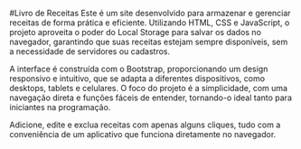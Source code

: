 #Livro de Receitas
Este é um site desenvolvido para armazenar e gerenciar receitas de forma prática e eficiente. Utilizando HTML, CSS e JavaScript, o projeto aproveita o poder do Local Storage para salvar os dados no navegador, garantindo que suas receitas estejam sempre disponíveis, sem a necessidade de servidores ou cadastros.

A interface é construída com o Bootstrap, proporcionando um design responsivo e intuitivo, que se adapta a diferentes dispositivos, como desktops, tablets e celulares. O foco do projeto é a simplicidade, com uma navegação direta e funções fáceis de entender, tornando-o ideal tanto para iniciantes na programação.

Adicione, edite e exclua receitas com apenas alguns cliques, tudo com a conveniência de um aplicativo que funciona diretamente no navegador.
